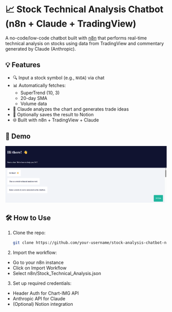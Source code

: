 # 📈 Stock Technical Analysis Chatbot (n8n + Claude + TradingView)

A no-code/low-code chatbot built with [n8n](https://n8n.io/) that performs real-time technical analysis on stocks using data from TradingView and commentary generated by Claude (Anthropic).

## 💡 Features

- 🔍 Input a stock symbol (e.g., `NVDA`) via chat
- 📊 Automatically fetches:
  - SuperTrend (10, 3)
  - 20-day SMA
  - Volume data
- 🧠 Claude analyzes the chart and generates trade ideas
- 📘 Optionally saves the result to Notion
- 🌐 Built with n8n + TradingView + Claude

## 🚀 Demo

![Demo](docs/demo1.png)

## 🛠 How to Use

1. Clone the repo:
   ```bash
   git clone https://github.com/your-username/stock-analysis-chatbot-n8n.git

2. Import the workflow:
  - Go to your n8n instance
  - Click on Import Workflow
  - Select n8n/Stock_Technical_Analysis.json

3. Set up required credentials:
  - Header Auth for Chart-IMG API
  - Anthropic API for Claude
  - (Optional) Notion integration
